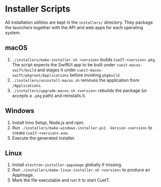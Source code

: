 # Installer Scripts

All installation utilities are kept in the `installers/` directory. They package the launchers together with the API and web apps for each operating system.

## macOS

1. `./installers/make-installer.sh <version>` builds `CueIT-<version>.pkg`. The script expects the SwiftUI app to be built under `cueit-macos-swift/build` and stages it under `cueit-macos-swift/pkgroot/Applications` before invoking `pkgbuild`.
2. `./installers/uninstall-macos.sh` removes the application from `/Applications`.
3. `./installers/upgrade-macos.sh <version>` rebuilds the package (or accepts a `.pkg` path) and reinstalls it.

## Windows

1. Install Inno Setup, Node.js and npm.
2. Run `./installers/make-windows-installer.ps1 -Version <version>` to create `CueIT-<version>.exe`.
3. Execute the generated installer.

## Linux

1. Install `electron-installer-appimage` globally if missing.
2. Run `./installers/make-linux-installer.sh <version>` to produce an AppImage.
3. Mark the file executable and run it to start CueIT.
